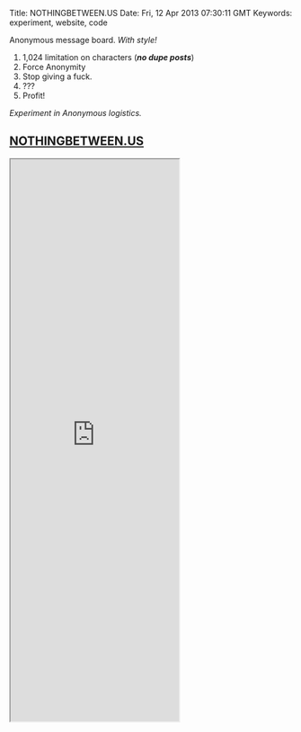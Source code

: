 Title: NOTHINGBETWEEN.US
Date: Fri, 12 Apr 2013 07:30:11 GMT
Keywords: experiment, website, code

Anonymous message board. _With style!_

1. 1,024 limitation on characters (***no dupe posts***)
2. Force Anonymity
3. Stop giving a fuck.
4. ???
5. Profit!

_Experiment in Anonymous logistics._

## <a href="http://nothingbetween.us" class="fontawesome-external-link">NOTHINGBETWEEN.US</a>

<iframe src="http://nothingbetween.us/tempArchive.html" height="1000"></iframe>